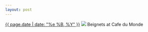 ```yaml
---
layout: post
---
```


<p>
  <time><a href="/58">{{ page.date | date: "%e %B, %Y" }}</a></time>
  <a href="/58"><img src="{{ site.assets_url }}/58.jpg"/></a>
  <span>Beignets at Cafe du Monde</span>
</p>
